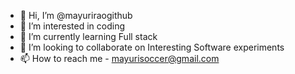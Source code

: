 - 👋 Hi, I’m @mayuriraogithub
- 👀 I’m interested in coding
- 🌱 I’m currently learning Full stack
- 💞️ I’m looking to collaborate on Interesting Software experiments
- 📫 How to reach me - mayurisoccer@gmail.com

<!---
mayuriraogithub/mayuriraogithub is a ✨ special ✨ repository because its `README.md` (this file) appears on your GitHub profile.
You can click the Preview link to take a look at your changes.
--->
